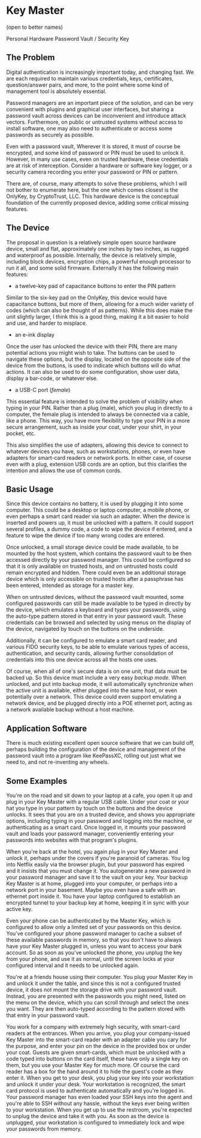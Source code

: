 # Key Master
(open to better names)

Personal Hardware Password Vault / Security Key

## The Problem

Digital authentication is increasingly important today, and changing fast.  We are each required to maintain various credentials, keys, certificates, question/answer pairs, and more, to the point where some kind of management tool is absolutely essential.

Password managers are an important piece of the solution, and can be very convenient with plugins and graphical user interfaces, but sharing a password vault across devices can be inconvenient and introduce attack vectors.  Furthermore, on public or untrusted systems without access to install software, one may also need to authenticate or access some passwords as securely as possible.

Even with a password vault, Wherever it is stored, it must of course be encrypted, and some kind of password or PIN must be used to unlock it.  However, in many use cases, even on trusted hardware, these credentials are at risk of interception.  Consider a hardware or software key logger, or a security camera recording you enter your password or PIN or pattern.

There are, of course, many attempts to solve these problems, which I will not bother to enumerate here, but the one which comes closest is the OnlyKey, by CryptoTrust, LLC.  This hardware device is the conceptual foundation of the currently proposed device, adding some critical missing features.

## The Device

The proposal in question is a relatively simple open source hardware device, small and flat, approximately one inches by two inches, as rugged and waterproof as possible.  Internally, the device is relatively simple, including block devices, encryption chips, a powerful enough processor to run it all, and some solid firmware.  Externally it has the following main features:

- a twelve-key pad of capacitance buttons to enter the PIN pattern

Similar to the six-key pad on the OnlyKey, this device would have capacitance buttons, but more of them, allowing for a much wider variety of codes (which can also be thought of as patterns).  While this does make the unit slightly larger, I think this is a good thing, making it a bit easier to hold and use, and harder to misplace.

- an e-ink display

Once the user has unlocked the device with their PIN, there are many potential actions you might wish to take.  The buttons can be used to navigate these options, but the display, located on the opposite side of the device from the buttons, is used to indicate which buttons will do what actions.  It can also be used to do some configuration, show user data, display a bar-code, or whatever else.

- a USB-C port (*female*)

This essential feature is intended to solve the problem of visibility when typing in your PIN.  Rather than a plug (male), which you plug in directly to a computer, the female plug is intended to always be connected via a cable, like a phone.  This way, you have more flexibility to type your PIN in a more secure arrangement, such as inside your coat, under your shirt, in your pocket, etc.

This also simplifies the use of adapters, allowing this device to connect to whatever devices you have, such as workstations, phones, or even have adapters for smart-card readers or network ports.  In either case, of course even with a plug, extension USB cords are an option, but this clarifies the intention and allows the use of common cords.

## Basic Usage

Since this device contains no battery, it is used by plugging it into some computer.  This could be a desktop or laptop computer, a mobile phone, or even perhaps a smart card reader via such an adapter.  When the device is inserted and powers up, it must be unlocked with a pattern.  It could support several profiles, a dummy code, a code to wipe the device if entered, and a feature to wipe the device if too many wrong codes are entered.

Once unlocked, a small storage device could be made available, to be mounted by the host system, which contains the password vault to be then accessed directly by your password manager.  This could be configured so that it is only available on trusted hosts, and on untrusted hosts could remain encrypted and hidden.  There could even be an additional storage device which is only accessible on trusted hosts after a passphrase has been entered, intended as storage for a master key.

When on untrusted devices, without the password vault mounted, some configured passwords can still be made available to be typed in directly by the device, which emulates a keyboard and types your passwords, using the auto-type pattern stored in that entry in your password vault.  These credentials can be browsed and selected by using menus on the display of the device, navigated by touch on the buttons on the underside.

Additionally, it can be configured to emulate a smart card reader, and various FIDO security keys, to be able to emulate various types of access, authentication, and security cards, allowing further consolidation of credentials into this one device across all the hosts one uses.

Of course, when all of one's secure data is on one unit, that data must be backed up.  So this device must include a very easy *backup mode*.  When unlocked, and put into backup mode, it will automatically synchronize when the active unit is available, either plugged into the same host, or even potentially over a network.  This device could even support emulating a network device, and be plugged directly into a POE ethernet port, acting as a network available backup without a host machine.

## Application Software

There is much existing excellent open source software that we can build off, perhaps building the configuration of the device and management of the password vault into a program like KeePassXC, rolling out just what we need to, and not re-inventing any wheels.

## Some Examples

You're on the road and sit down to your laptop at a cafe, you open it up and plug in your Key Master with a regular USB cable.  Under your coat or your hat you type in your pattern by touch on the buttons and the device unlocks.  It sees that you are on a trusted device, and shows you appropriate options, including typing in your password and logging into the machine, or authenticating as a smart card.  Once logged in, it mounts your password vault and loads your password manager, conveniently entering your passwords into websites with that program's plugins.

When you're back at the hotel, you again plug in your Key Master and unlock it, perhaps under the covers if you're paranoid of cameras.  You log into Netflix easily via the browser plugin, but your password has expired and it insists that you must change it.  You autogenerate a new password in your password manager and save it to the vault on your key.  Your backup Key Master is at home, plugged into your computer, or perhaps into a network port in your basement.  Maybe you even have a safe with an ethernet port inside it.  You have your laptop configured to establish an encrypted tunnel to your backup key at home, keeping it in sync with your active key.

Even your phone can be authenticated by the Master Key, which is configured to allow only a limited set of your passwords on this device.  You've configured your phone password manager to cache a subset of these available passwords in memory, so that you don't have to always have your Key Master plugged in, unless you want to access your bank account.  So as soon as you've unlocked the phone, you unplug the key from your phone, and use it as normal, until the screen locks at your configured interval and it needs to be unlocked again.

You're at a friends house using their computer.  You plug your Master Key in and unlock it under the table, and since this is not a configured trusted device, it does not mount the storage drive with your password vault.  Instead, you are presented with the passwords you might need, listed on the menu on the device, which you can scroll through and select the ones you want.  They are then auto-typed according to the pattern stored with that entry in your password vault.

You work for a company with extremely high security, with smart-card readers at the entrances.  When you arrive, you plug your company-issued Key Master into the smart-card reader with an adapter cable you cary for the purpose, and enter your pin on the device in the provided box or under your coat.  Guests are given smart-cards, which must be unlocked with a code typed into buttons on the card itself, these have only a single key on them, but you use your Master Key for much more.  Of course the card reader has a box for the hand around it to hide the guest's code as they enter it.  When you get to your desk, you plug your key into your workstation and unlock it under your desk.  Your workstation is recognized, the smart card protocol is used to authenticate automatically and you're logged in.  Your password manager has even loaded your SSH keys into the agent and you're able to SSH without any hassle, without the keys ever being written to your workstation.  When you get up to use the restroom, you're expected to unplug the device and take it with you.  As soon as the device is unplugged, your workstation is configured to immediately lock and wipe your passwords from memory.
